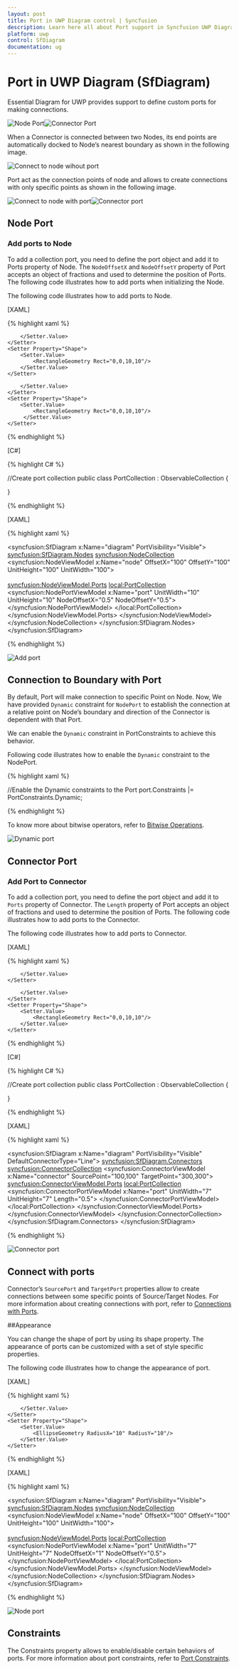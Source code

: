 ```yaml
---
layout: post
title: Port in UWP Diagram control | Syncfusion
description: Learn here all about Port support in Syncfusion UWP Diagram (SfDiagram) control and more.
platform: uwp
control: SfDiagram
documentation: ug
---
```


# Port in UWP Diagram (SfDiagram)

Essential Diagram for UWP provides support to define custom ports for making connections.

![Node Port](Port_images/Port_img1.jpeg)![Connector Port](Port_images/Port_img2.jpeg)

When a Connector is connected between two Nodes, its end points are automatically docked to Node’s nearest boundary as shown in the following image.

![Connect to node wihout port](Port_images/Port_img3.jpeg)

Port act as the connection points of node and allows to create connections with only specific points as shown in the following image.

![Connect to node with port](Port_images/Port_img4.jpeg)![Connector port](Port_images/Port_img5.jpeg)

## Node Port

### Add ports to Node

To add a collection port, you need to define the port object and add it to Ports property of Node. The `NodeOffsetX` and `NodeOffsetY` property of Port accepts an object of fractions and used to determine the position of Ports. The following code illustrates how to add ports when initializing the Node.

The following code illustrates how to add ports to Node.

[XAML]

{% highlight xaml %}

<!--Style for Node-->
<Style TargetType="syncfusion:Node">
	<Setter Property="ShapeStyle">
    	<Setter.Value>
        	<Style TargetType="Path">
            	<Setter Property="Fill" Value="DarkCyan"></Setter>
				<Setter Property="Stroke" Value="Black"></Setter>
       	        <Setter Property="StrokeThickness" Value="2"></Setter>
				<Setter Property="Stretch" Value="Fill"></Setter>
            </Style>
		</Setter.Value>
	</Setter>
    <Setter Property="Shape">
    	<Setter.Value>
        	<RectangleGeometry Rect="0,0,10,10"/>
        </Setter.Value>
    </Setter>
</Style>

<!--Style for NodePort-->
<Style TargetType="syncfusion:NodePort">
	<Setter Property="ShapeStyle">
    	<Setter.Value>
        	<Style TargetType="Path">
            	<Setter Property="Fill" Value="Black"></Setter>
                <Setter Property="Stretch" Value="Fill"></Setter>
            </Style>
		</Setter.Value>
	</Setter>
    <Setter Property="Shape">
    	<Setter.Value>
    		<RectangleGeometry Rect="0,0,10,10"/>
         </Setter.Value>
	</Setter>
</Style>

{% endhighlight %}

[C#]

{% highlight C# %}

//Create port collection
public class PortCollection : ObservableCollection<IPort>
{

}

{% endhighlight %}

[XAML]

{% highlight xaml %}

<!--Initializes the SfDiagram-->
<syncfusion:SfDiagram x:Name="diagram" PortVisibility="Visible">
	<!--Initializes the NodeCollection-->
	<syncfusion:SfDiagram.Nodes>
		<syncfusion:NodeCollection>
		        <!--Initializes the Node-->
              	<syncfusion:NodeViewModel x:Name="node" OffsetX="100" 
				                          OffsetY="100" UnitHeight="100"
										  UnitWidth="100">   
				<!--Initializes the PortCollection-->						                                   
				<syncfusion:NodeViewModel.Ports>
					<local:PortCollection>
					    <!--Initializes the NodePort-->
						<syncfusion:NodePortViewModel x:Name="port" UnitWidth="10"
                                                      UnitHeight="10" NodeOffsetX="0.5"
                                                      NodeOffsetY="0.5">
						</syncfusion:NodePortViewModel>
					</local:PortCollection>
                     	</syncfusion:NodeViewModel.Ports>
              	</syncfusion:NodeViewModel>
       	</syncfusion:NodeCollection>
	</syncfusion:SfDiagram.Nodes>
</syncfusion:SfDiagram>

{% endhighlight %}

![Add port](Port_images/Port_img6.jpeg)

## Connection to Boundary with Port

By default, Port will make connection to specific Point on Node. Now, We have provided `Dynamic` constraint for `NodePort` to establish the connection at a relative point on Node’s boundary and direction of the Connector is dependent with that Port.

We can enable the `Dynamic` constraint in PortConstraints to achieve this behavior.

Following code illustrates how to enable the `Dynamic` constraint to the NodePort.

{% highlight xaml %}

//Enable the Dynamic constraints to the Port
port.Constraints |= PortConstraints.Dynamic;

{% endhighlight %}

To know more about bitwise operators, refer to [Bitwise Operations](/uwp/diagram/constraints#bitwise-operations).

![Dynamic port](Port_images/Port_img9.jpeg)

## Connector Port

### Add Port to Connector
To add a collection port, you need to define the port object and add it to `Ports` property of Connector. The `Length` property of Port accepts an object of fractions and used to determine the position of Ports. The following code illustrates how to add ports to the Connector.

The following code illustrates how to add ports to Connector.

[XAML]

{% highlight xaml %}

<!--Style for Connector-->
<Style TargetType="syncfusion:Connector">
	<Setter Property="TargetDecoratorStyle">
    	<Setter.Value>
        	<Style TargetType="Path">
            	<Setter Property="Fill" Value="Black" />
                <Setter Property="Stretch" Value="Fill" />
            </Style>
		</Setter.Value>
	</Setter>
</Style>

<!--Style for ConnectorPort-->
<Style TargetType="syncfusion:ConnectorPort">
	<Setter Property="ShapeStyle">
    	<Setter.Value>
        	<Style TargetType="Path">
            	<Setter Property="Fill" Value="Black"></Setter>
                <Setter Property="Stretch" Value="Fill"></Setter>
            </Style>
       	</Setter.Value>
   	</Setter>
   	<Setter Property="Shape">
    	<Setter.Value>
        	<RectangleGeometry Rect="0,0,10,10"/>
        </Setter.Value>
   	</Setter>
</Style>

{% endhighlight %}

[C#]

{% highlight C# %}

//Create port collection
public class PortCollection : ObservableCollection<IPort>
{

}

{% endhighlight %}

[XAML]

{% highlight xaml %}

<!--Initializes the SfDiagram-->
<syncfusion:SfDiagram x:Name="diagram" PortVisibility="Visible" DefaultConnectorType="Line">
	<!--Initializes the ConnectorCollection-->
	<syncfusion:SfDiagram.Connectors>
    	<syncfusion:ConnectorCollection>
		    <!--Initializes the Connector-->
        	<syncfusion:ConnectorViewModel x:Name="connector" SourcePoint="100,100" TargetPoint="300,300">
			    <!--Initializes the PortCollection-->
				<syncfusion:ConnectorViewModel.Ports>
                	<local:PortCollection>
					    <!--Initializes the ConnectorPort-->
                    	<syncfusion:ConnectorPortViewModel x:Name="port" UnitWidth="7"
                                                           UnitHeight="7" 
                                                           Length="0.5">
						</syncfusion:ConnectorPortViewModel>
                	</local:PortCollection>
				</syncfusion:ConnectorViewModel.Ports>
			</syncfusion:ConnectorViewModel>
       	</syncfusion:ConnectorCollection>
	</syncfusion:SfDiagram.Connectors>
</syncfusion:SfDiagram>

{% endhighlight %}

![Connector port](Port_images/Port_img7.jpeg)

## Connect with ports

Connector’s `SourcePort` and `TargetPort` properties allow to create connections between some specific points of Source/Target Nodes. For more information about creating connections with port, refer to [Connections with Ports](/uwp/diagram/connector#connections-with-ports "Connections with Ports").

##Appearance

You can change the shape of port by using its shape property. The appearance of ports can be customized with a set of style specific properties.

The following code illustrates how to change the appearance of port.

[XAML]

{% highlight xaml %}

<!--Style for NodePort-->
<Style TargetType="syncfusion:NodePort">
	<Setter Property="ShapeStyle">
    	<Setter.Value>
        	<Style TargetType="Path">
            	<Setter Property="Fill" Value="Yellow"></Setter>
                <Setter Property="Stretch" Value="Fill"></Setter>
            </Style>
        </Setter.Value>
	</Setter>
    <Setter Property="Shape">
    	<Setter.Value>
        	<EllipseGeometry RadiusX="10" RadiusY="10"/>
        </Setter.Value>
	</Setter>
</Style>

{% endhighlight %}

[XAML]

{% highlight xaml %}

<!--Initializes the SfDiagram-->
<syncfusion:SfDiagram x:Name="diagram" PortVisibility="Visible">
	<!--Initializes the NodeCollection-->
	<syncfusion:SfDiagram.Nodes>
		<syncfusion:NodeCollection>
		    <!--Initializes the Node-->
        	<syncfusion:NodeViewModel x:Name="node" OffsetX="100" OffsetY="100" 	
				  		              UnitHeight="100" UnitWidth="100">   
				<!--Initializes the PortCollection-->						                                 
				<syncfusion:NodeViewModel.Ports>
					<local:PortCollection>
					    <!--Initializes the NodePort-->
						<syncfusion:NodePortViewModel x:Name="port" UnitWidth="7"
                                                      UnitHeight="7"
                                                      NodeOffsetX="1"
                                                      NodeOffsetY="0.5">
						</syncfusion:NodePortViewModel>
					</local:PortCollection>
        		</syncfusion:NodeViewModel.Ports>
        	</syncfusion:NodeViewModel>
       	</syncfusion:NodeCollection>
	</syncfusion:SfDiagram.Nodes>
</syncfusion:SfDiagram>

{% endhighlight %}

![Node port](Port_images/Port_img8.jpeg)

## Constraints

The Constraints property allows to enable/disable certain behaviors of ports. For more information about port constraints, refer to [Port Constraints](/uwp/diagram/constraints#port-constraints "Port Constraints").
